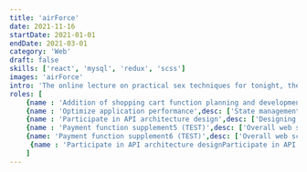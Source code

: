 ```yaml
---
title: 'airForce'
date: 2021-11-16
startDate: 2021-01-01
endDate: 2021-03-01
category: 'Web'
draft: false
skills: ['react', 'mysql', 'redux', 'scss']
images: 'airForce'
intro: 'The online lecture on practical sex techniques for tonight, the body class, suggests a new lifestyle for a more enjoyable and healthy sex culture.'
roles: [
    {name : 'Addition of shopping cart function planning and development', desc: ['Adobe-enabled shopping cart feature logic planning','Establish development standards and guides','UI development using React and ES6']},
    {name : 'Optimize application performance',desc: ['State management and service separation using context function']}, 
    {name : 'Participate in API architecture design',desc: ['Designing communications using RESTfult APIs','Design the corresponding Query using MySQL as DB'] }, 
    {name : 'Payment function supplement5 (TEST)',desc: ['Overall web screen function composition'] },
    {name: 'Payment function supplement6 (TEST)',desc: ['Overall web screen function composition'] },
     {name : 'Participate in API architecture designParticipate in API architecture designParticipate in API architecture designParticipate in API architecture designParticipate in API architecture designParticipate in API architecture design (TEST)',desc: ['Overall web screen function compositionOverall web screen function compositionOverall web screen function compositionOverall web screen function compositionOverall web screen function compositionOverall web screen function compositionOverall web screen function compositionOverall web screen function compositionOverall web screen function composition']},
    ]
---
```



<!-- 추후 작업 예정 -->



